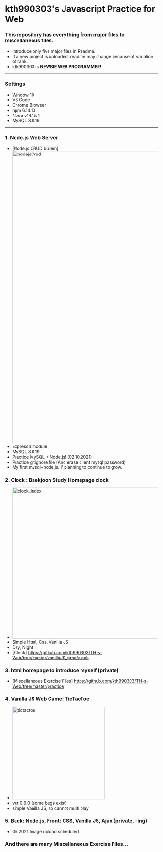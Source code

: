 # kth990303's Javascript Practice for Web
 ### This repository has everything from major files to miscellaneous files.
 - Introduce only five major files in Readme. 
 - If a new project is uploaded, readme may change because of variation of rank.
 - kth990303 is <strong>NEWBIE WEB PROGRAMMER!</strong>
 
<hr>

### Settings
 - Window 10
 - VS Code
 - Chrome Browser
 - npm 6.14.10
 - Node v14.15.4
 - MySQL 8.0.19
 
<hr>

### 1. Node.js Web Server
 - [Node.js CRUD bullein]<img width="959" alt="nodejsCrud" src="https://user-images.githubusercontent.com/57135043/107467924-68b16280-6baa-11eb-9c9a-bea2af09e9c7.png">
 - Express4 module
 - MySQL 8.0.19
 - Practice MySQL + Node.js! (02.10.2021)
 - Practice gitignore file (And erase client mysql password)
 - My first mysql+node.js. I' planning to continue to grow.
### 2. Clock : Baekjoon Study Homepage clock
 - <img width="495" alt="clock_index" src="https://user-images.githubusercontent.com/57135043/107109376-4f937380-6883-11eb-991d-5be40b4080e9.png">
 - Simple Html, Css, Vanilla JS
 - Day, Night
 - [Clock] https://github.com/kth990303/TH-s-Web/tree/master/vanillaJS_prac/clock
### 3. html homepage to introduce myself (private)
 - [Miscellaneous Exercise Files] https://github.com/kth990303/TH-s-Web/tree/master/practice
### 4. Vanilla JS Web Game: TicTacToe
 - <img width="304" alt="tictactoe" src="https://user-images.githubusercontent.com/57135043/107116784-f5ada080-68b8-11eb-9726-f9f83cbff059.png">
 - ver 0.9.0 (some bugs exist)
 - simple Vanilla JS, so cannot multi play
### 5. Back: Node.js, Front: CSS, Vanilla JS, Ajax (private, -ing)
 - 06.2021 Image upload scheduled
### And there are many Miscellaneous Exercise Files...


